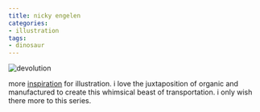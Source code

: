```yaml
---
title: nicky engelen
categories:
- illustration
tags:
- dinosaur
---
```


![devolution](/blog/old-uploads/2011/04/20110404-nickyEngelen.png)

more [inspiration](http://www.roundhouze.nl/) for illustration. i love the juxtaposition of organic and manufactured to create this whimsical beast of transportation. i only wish there more to this series.
